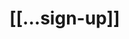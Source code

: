 <!-- generated by markdown-notes-tree -->

# \[\[...sign-up]]

<!-- optional markdown-notes-tree directory description starts here -->

<!-- optional markdown-notes-tree directory description ends here -->



